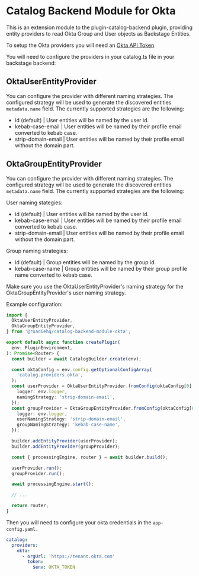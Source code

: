 # Catalog Backend Module for Okta

This is an extension module to the plugin-catalog-backend plugin, providing
entity providers to read Okta Group and User objects as Backstage Entities.

To setup the Okta providers you will need an [Okta API Token](https://developer.okta.com/docs/guides/create-an-api-token/main/)

You will need to configure the providers in your catalog.ts file in your backstage backend:

## OktaUserEntityProvider

You can configure the provider with different naming strategies. The configured strategy will be used to generate the discovered entities `metadata.name` field. The currently supported strategies are the following:

- id (default) | User entities will be named by the user id.
- kebab-case-email | User entities will be named by their profile email converted to kebab case.
- strip-domain-email | User entities will be named by their profile email without the domain part.

## OktaGroupEntityProvider

You can configure the provider with different naming strategies. The configured strategy will be used to generate the discovered entities `metadata.name` field. The currently supported strategies are the following:

User naming stategies:

- id (default) | User entities will be named by the user id.
- kebab-case-email | User entities will be named by their profile email converted to kebab case.
- strip-domain-email | User entities will be named by their profile email without the domain part.

Group naming strategies:

- id (default) | Group entities will be named by the group id.
- kebab-case-name | Group entities will be named by their group profile name converted to kebab case.

Make sure you use the OktaUserEntityProvider's naming strategy for the OktaGroupEntityProvider's user naming strategy.

Example configuration:

```typescript
import {
  OktaUserEntityProvider,
  OktaGroupEntityProvider,
} from '@roadiehq/catalog-backend-module-okta';

export default async function createPlugin(
  env: PluginEnvironment,
): Promise<Router> {
  const builder = await CatalogBuilder.create(env);

  const oktaConfig = env.config.getOptionalConfigArray(
    'catalog.providers.okta',
  );
  const userProvider = OktaUserEntityProvider.fromConfig(oktaConfig[0], {
    logger: env.logger,
    namingStrategy: 'strip-domain-email',
  });
  const groupProvider = OktaGroupEntityProvider.fromConfig(oktaConfig[0], {
    logger: env.logger,
    userNamingStrategy: 'strip-domain-email',
    groupNamingStrategy: 'kebab-case-name',
  });

  builder.addEntityProvider(userProvider);
  builder.addEntityProvider(groupProvider);

  const { processingEngine, router } = await builder.build();

  userProvider.run();
  groupProvider.run();

  await processingEngine.start();

  // ...

  return router;
}
```

Then you will need to configure your okta credentials in the `app-config.yaml`.

```yaml
catalog:
  providers:
    okta:
      - orgUrl: 'https://tenant.okta.com'
        token:
          $env: OKTA_TOKEN
```
